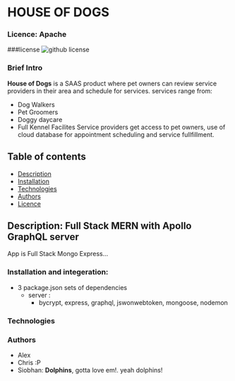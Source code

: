 # HOUSE OF DOGS

### Licence: Apache

###license ![github license](https://img.shields.io/badge/license-Apache-brightgreen.svg)

### Brief Intro
**House of Dogs** is a SAAS product where pet owners can review service providers in their area and schedule for services.
services range from:
  * Dog Walkers
  * Pet Groomers
  * Doggy daycare
  * Full Kennel Facilites
Service providers get access to pet owners, use of cloud database for appointment scheduling  and service fullfillment.

## Table of contents
  * [Description](##Description)
  * [Installation](###Instalation)
  * [Technologies](###Technologies)
  * [Authors](###Authors)
  * [Licence](###Licence)
 
## Description: Full Stack MERN with Apollo GraphQL server
App is Full Stack  Mongo Express...

### Installation and integeration:
  * 3 package.json sets of dependencies
      * server :
        * bycrypt, express, graphql, jswonwebtoken, mongoose, nodemon
        

### Technologies

### Authors

  * Alex
  * Chris :P
  * Siobhan: **Dolphins**, gotta love em!. yeah dolphins!